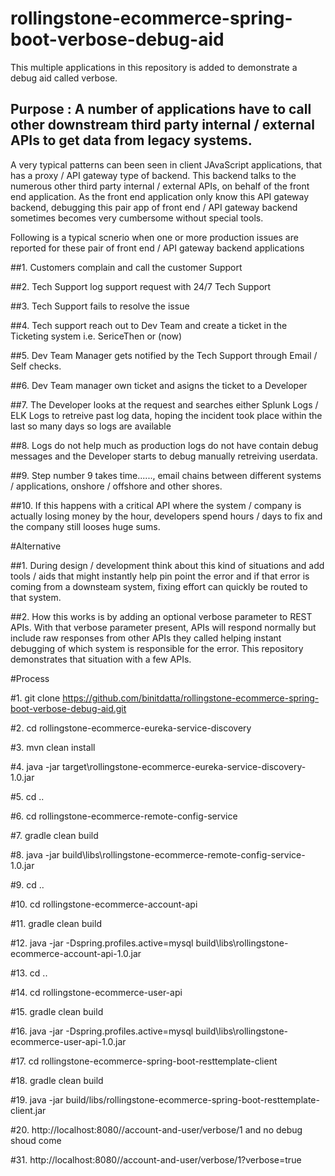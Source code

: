 # rollingstone-ecommerce-spring-boot-verbose-debug-aid

This multiple applications in this repository is added to demonstrate a debug aid called verbose. 

## Purpose : A number of applications have to call other downstream third party internal / external APIs to get data from legacy systems. 
A very typical patterns can been seen in client JAvaScript applications, that has a proxy / API gateway type of backend. This backend talks
to the numerous other third party internal / external APIs, on behalf of the front end application. As the front end application only know this 
API gateway backend, debugging this pair app of front end / API gateway backend sometimes becomes very cumbersome without special tools. 

Following is a typical scnerio when one or more production issues are reported for these pair of  front end / API gateway backend applications

##1. Customers complain and call the customer Support

##2. Tech Support log support request with 24/7 Tech Support

##3. Tech Support fails to resolve the issue

##4. Tech support reach out to Dev Team and create a ticket in the Ticketing system i.e. SericeThen or (now)

##5. Dev Team Manager gets notified by the Tech Support through Email / Self checks.

##6. Dev Team manager own ticket and asigns the ticket to a Developer

##7. The Developer looks at the request and searches either Splunk Logs / ELK Logs to retreive past log data, hoping the incident took
place within the last so many days so logs are available

##8. Logs do not help much as production logs do not have contain debug messages and the Developer starts to debug manually retreiving 
userdata.

##9. Step number 9 takes time......, email chains between different systems / applications, onshore / offshore and other shores.

##10. If this happens with a critical API where the system / company is actually losing money by the hour, developers spend hours / days to fix and 
the company still looses huge sums.

#Alternative

##1. During design / development think about this kind of situations and add tools / aids that might instantly help pin point
the error and if that error is coming from a downsteam system, fixing effort can quickly be routed to that system.

##2. How this works is by adding an optional verbose parameter to REST APIs. With that verbose parameter present, APIs will respond normally 
but include raw responses from other APIs they called helping instant debugging of which system is responsible for the error. This repository demonstrates 
that situation with a few APIs.

#Process

#1. git clone https://github.com/binitdatta/rollingstone-ecommerce-spring-boot-verbose-debug-aid.git

#2. cd rollingstone-ecommerce-eureka-service-discovery

#3. mvn clean install

#4. java -jar target\rollingstone-ecommerce-eureka-service-discovery-1.0.jar

#5. cd ..

#6. cd rollingstone-ecommerce-remote-config-service

#7. gradle clean build

#8. java -jar build\libs\rollingstone-ecommerce-remote-config-service-1.0.jar

#9. cd ..

#10. cd rollingstone-ecommerce-account-api

#11. gradle clean build

#12. java -jar -Dspring.profiles.active=mysql build\libs\rollingstone-ecommerce-account-api-1.0.jar

#13. cd ..

#14. cd rollingstone-ecommerce-user-api

#15. gradle clean build

#16. java -jar -Dspring.profiles.active=mysql build\libs\rollingstone-ecommerce-user-api-1.0.jar

#17. cd rollingstone-ecommerce-spring-boot-resttemplate-client

#18. gradle clean build

#19. java -jar build/libs/rollingstone-ecommerce-spring-boot-resttemplate-client.jar

#20. http://localhost:8080//account-and-user/verbose/1 and no debug shoud come

#31. http://localhost:8080//account-and-user/verbose/1?verbose=true

